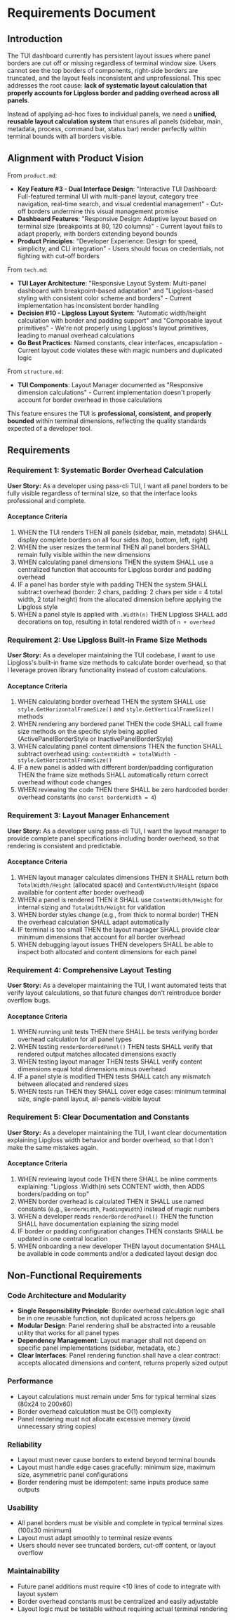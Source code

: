 # Requirements Document

## Introduction

The TUI dashboard currently has persistent layout issues where panel borders are cut off or missing regardless of terminal window size. Users cannot see the top borders of components, right-side borders are truncated, and the layout feels inconsistent and unprofessional. This spec addresses the root cause: **lack of systematic layout calculation that properly accounts for Lipgloss border and padding overhead across all panels**.

Instead of applying ad-hoc fixes to individual panels, we need a **unified, reusable layout calculation system** that ensures all panels (sidebar, main, metadata, process, command bar, status bar) render perfectly within terminal bounds with all borders visible.

## Alignment with Product Vision

From `product.md`:
- **Key Feature #3 - Dual Interface Design**: "Interactive TUI Dashboard: Full-featured terminal UI with multi-panel layout, category tree navigation, real-time search, and visual credential management" - Cut-off borders undermine this visual management promise
- **Dashboard Features**: "Responsive Design: Adaptive layout based on terminal size (breakpoints at 80, 120 columns)" - Current layout fails to adapt properly, with borders extending beyond bounds
- **Product Principles**: "Developer Experience: Design for speed, simplicity, and CLI integration" - Users should focus on credentials, not fighting with cut-off borders

From `tech.md`:
- **TUI Layer Architecture**: "Responsive Layout System: Multi-panel dashboard with breakpoint-based adaptation" and "Lipgloss-based styling with consistent color scheme and borders" - Current implementation has inconsistent border handling
- **Decision #10 - Lipgloss Layout System**: "Automatic width/height calculation with border and padding support" and "Composable layout primitives" - We're not properly using Lipgloss's layout primitives, leading to manual overhead calculations
- **Go Best Practices**: Named constants, clear interfaces, encapsulation - Current layout code violates these with magic numbers and duplicated logic

From `structure.md`:
- **TUI Components**: Layout Manager documented as "Responsive dimension calculations" - Current implementation doesn't properly account for border overhead in those calculations

This feature ensures the TUI is **professional, consistent, and properly bounded** within terminal dimensions, reflecting the quality standards expected of a developer tool.

## Requirements

### Requirement 1: Systematic Border Overhead Calculation

**User Story:** As a developer using pass-cli TUI, I want all panel borders to be fully visible regardless of terminal size, so that the interface looks professional and complete.

#### Acceptance Criteria

1. WHEN the TUI renders THEN all panels (sidebar, main, metadata) SHALL display complete borders on all four sides (top, bottom, left, right)
2. WHEN the user resizes the terminal THEN all panel borders SHALL remain fully visible within the new dimensions
3. WHEN calculating panel dimensions THEN the system SHALL use a centralized function that accounts for Lipgloss border and padding overhead
4. IF a panel has border style with padding THEN the system SHALL subtract overhead (border: 2 chars, padding: 2 chars per side = 4 total width, 2 total height) from the allocated dimension before applying the Lipgloss style
5. WHEN a panel style is applied with `.Width(n)` THEN Lipgloss SHALL add decorations on top, resulting in total rendered width of `n + overhead`

### Requirement 2: Use Lipgloss Built-in Frame Size Methods

**User Story:** As a developer maintaining the TUI codebase, I want to use Lipgloss's built-in frame size methods to calculate border overhead, so that I leverage proven library functionality instead of custom calculations.

#### Acceptance Criteria

1. WHEN calculating border overhead THEN the system SHALL use `style.GetHorizontalFrameSize()` and `style.GetVerticalFrameSize()` methods
2. WHEN rendering any bordered panel THEN the code SHALL call frame size methods on the specific style being applied (ActivePanelBorderStyle or InactivePanelBorderStyle)
3. WHEN calculating panel content dimensions THEN the function SHALL subtract overhead using: `contentWidth = totalWidth - style.GetHorizontalFrameSize()`
4. IF a new panel is added with different border/padding configuration THEN the frame size methods SHALL automatically return correct overhead without code changes
5. WHEN reviewing the code THEN there SHALL be zero hardcoded border overhead constants (no `const borderWidth = 4`)

### Requirement 3: Layout Manager Enhancement

**User Story:** As a developer using pass-cli TUI, I want the layout manager to provide complete panel specifications including border overhead, so that rendering is consistent and predictable.

#### Acceptance Criteria

1. WHEN layout manager calculates dimensions THEN it SHALL return both `TotalWidth/Height` (allocated space) and `ContentWidth/Height` (space available for content after border overhead)
2. WHEN a panel is rendered THEN it SHALL use `ContentWidth/Height` for internal sizing and `TotalWidth/Height` for validation
3. WHEN border styles change (e.g., from thick to normal border) THEN the overhead calculation SHALL adapt automatically
4. IF terminal is too small THEN the layout manager SHALL provide clear minimum dimensions that account for all border overhead
5. WHEN debugging layout issues THEN developers SHALL be able to inspect both allocated and content dimensions for each panel

### Requirement 4: Comprehensive Layout Testing

**User Story:** As a developer maintaining the TUI, I want automated tests that verify layout calculations, so that future changes don't reintroduce border overflow bugs.

#### Acceptance Criteria

1. WHEN running unit tests THEN there SHALL be tests verifying border overhead calculation for all panel types
2. WHEN testing `renderBorderedPanel()` THEN tests SHALL verify that rendered output matches allocated dimensions exactly
3. WHEN testing layout manager THEN tests SHALL verify content dimensions equal total dimensions minus overhead
4. IF a panel style is modified THEN tests SHALL catch any mismatch between allocated and rendered sizes
5. WHEN tests run THEN they SHALL cover edge cases: minimum terminal size, single-panel layout, all-panels-visible layout

### Requirement 5: Clear Documentation and Constants

**User Story:** As a developer maintaining the TUI, I want clear documentation explaining Lipgloss width behavior and border overhead, so that I don't make the same mistakes again.

#### Acceptance Criteria

1. WHEN reviewing layout code THEN there SHALL be inline comments explaining: "Lipgloss .Width(n) sets CONTENT width, then ADDS borders/padding on top"
2. WHEN border overhead is calculated THEN it SHALL use named constants (e.g., `BorderWidth`, `PaddingWidth`) instead of magic numbers
3. WHEN a developer reads `renderBorderedPanel()` THEN the function SHALL have documentation explaining the sizing model
4. IF border or padding configuration changes THEN constants SHALL be updated in one central location
5. WHEN onboarding a new developer THEN layout documentation SHALL be available in code comments and/or a dedicated layout design doc

## Non-Functional Requirements

### Code Architecture and Modularity
- **Single Responsibility Principle**: Border overhead calculation logic shall be in one reusable function, not duplicated across helpers.go
- **Modular Design**: Panel rendering shall be abstracted into a reusable utility that works for all panel types
- **Dependency Management**: Layout manager shall not depend on specific panel implementations (sidebar, metadata, etc.)
- **Clear Interfaces**: Panel rendering function shall have a clear contract: accepts allocated dimensions and content, returns properly sized output

### Performance
- Layout calculations must remain under 5ms for typical terminal sizes (80x24 to 200x60)
- Border overhead calculation must be O(1) complexity
- Panel rendering must not allocate excessive memory (avoid unnecessary string copies)

### Reliability
- Layout must never cause borders to extend beyond terminal bounds
- Layout must handle edge cases gracefully: minimum size, maximum size, asymmetric panel configurations
- Border rendering must be idempotent: same inputs produce same outputs

### Usability
- All panel borders must be visible and complete in typical terminal sizes (100x30 minimum)
- Layout must adapt smoothly to terminal resize events
- Users should never see truncated borders, cut-off content, or layout overflow

### Maintainability
- Future panel additions must require <10 lines of code to integrate with layout system
- Border overhead constants must be centralized and easily adjustable
- Layout logic must be testable without requiring actual terminal rendering
